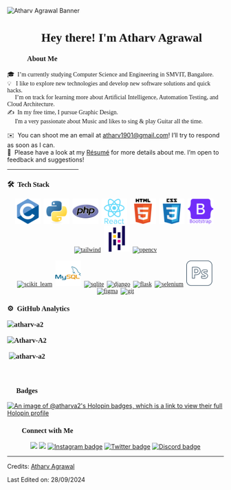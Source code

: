   <p><img src="https://github.com/Atharv-A2/Atharv-A2/blob/main/Banner%20Image.png?raw=true" alt="Atharv Agrawal Banner"></p>
<p></p><h1 style="font-family:Montserrat;" align="center">👋 Hey there! I'm Atharv Agrawal</h1><p></p>

<h3 id="-about-me" style="font-family:Montserrat;">👨🏻‍💻 &nbsp;About Me</h3>
<p style="font-family:Consolas;">🎓 &nbsp;I’m currently studying Computer Science and Engineering in SMVIT, Bangalore.<br>
💡  &nbsp;&nbsp;I like to explore new technologies and develop new software solutions and quick hacks.<br>
🌱 &nbsp;I’m on track for learning more about Artificial Intelligence, Automation Testing, and Cloud Architecture.<br>
✍️ &nbsp;In my free time, I pursue Graphic Design.<br>
🎸 &nbsp;I'm a very passionate about Music and likes to sing & play Guitar all the time.<br>

✉️ &nbsp;You can shoot me an email at <a href="mailto:atharv1901@gmail.com">atharv1901@gmail.com</a>! I’ll try to respond as soon as I can.<br>
📄 &nbsp;Please have a look at my <a href="https://drive.google.com/file/d/1l1CaNmEbIgABICIv4Ad5TYYDzq1Xds2a/view">Résumé</a> for more details about me. I’m open to feedback and suggestions!</p><hr align="center" width="33%">
<h3 id="-tech-stack" style="font-family:Montserrat; letter-spacing:-0.2px;">🛠 &nbsp;Tech Stack</h3>
<p align="center" style="font-family:Montserrat;"><a target="_blank" href="https://raw.githubusercontent.com/devicons/devicon/master/icons/c/c-original.svg" style="display: inline-block;"><img src="https://raw.githubusercontent.com/devicons/devicon/master/icons/c/c-original.svg" alt="c" width="60" height="60"></a>
&nbsp;<a target="_blank" href="https://raw.githubusercontent.com/devicons/devicon/master/icons/python/python-original.svg" style="display: inline-block;"><img src="https://raw.githubusercontent.com/devicons/devicon/master/icons/python/python-original.svg" alt="python" width="60" height="60"></a>
&nbsp;<a target="_blank" href="https://raw.githubusercontent.com/devicons/devicon/master/icons/php/php-original.svg" style="display: inline-block;"><img src="https://raw.githubusercontent.com/devicons/devicon/master/icons/php/php-original.svg" alt="php" width="60" height="60"></a>
&nbsp;<a target="_blank" href="https://raw.githubusercontent.com/devicons/devicon/master/icons/react/react-original-wordmark.svg" style="display: inline-block;"><img src="https://raw.githubusercontent.com/devicons/devicon/master/icons/react/react-original-wordmark.svg" alt="react" width="60" height="60"></a>
&nbsp;<a target="_blank" href="https://raw.githubusercontent.com/devicons/devicon/master/icons/html5/html5-original-wordmark.svg" style="display: inline-block;"><img src="https://raw.githubusercontent.com/devicons/devicon/master/icons/html5/html5-original-wordmark.svg" alt="html5" width="60" height="60"></a>
&nbsp;<a target="_blank" href="https://raw.githubusercontent.com/devicons/devicon/master/icons/css3/css3-original-wordmark.svg" style="display: inline-block;"><img src="https://raw.githubusercontent.com/devicons/devicon/master/icons/css3/css3-original-wordmark.svg" alt="css3" width="60" height="60"></a>
&nbsp;<a target="_blank" href="https://raw.githubusercontent.com/devicons/devicon/master/icons/bootstrap/bootstrap-plain-wordmark.svg" style="display: inline-block;"><img src="https://raw.githubusercontent.com/devicons/devicon/master/icons/bootstrap/bootstrap-plain-wordmark.svg" alt="bootstrap" width="60" height="60"></a>
&nbsp;<a target="_blank" href="https://www.vectorlogo.zone/logos/tailwindcss/tailwindcss-icon.svg" style="display: inline-block;"><img src="https://www.vectorlogo.zone/logos/tailwindcss/tailwindcss-icon.svg" alt="tailwind" width="60" height="60"></a>
&nbsp;<a target="_blank" href="https://raw.githubusercontent.com/devicons/devicon/2ae2a900d2f041da66e950e4d48052658d850630/icons/pandas/pandas-original.svg" style="display: inline-block;"><img src="https://raw.githubusercontent.com/devicons/devicon/2ae2a900d2f041da66e950e4d48052658d850630/icons/pandas/pandas-original.svg" alt="pandas" width="60" height="60"></a>
&nbsp;<a target="_blank" href="https://www.vectorlogo.zone/logos/opencv/opencv-icon.svg" style="display: inline-block;"><img src="https://www.vectorlogo.zone/logos/opencv/opencv-icon.svg" alt="opencv" width="60" height="60"></a>
<br><br>&nbsp;<a target="_blank" href="https://upload.wikimedia.org/wikipedia/commons/0/05/Scikit_learn_logo_small.svg" style="display: inline-block;"><img src="https://upload.wikimedia.org/wikipedia/commons/0/05/Scikit_learn_logo_small.svg" alt="scikit_learn" width="60" height="60"></a>
&nbsp;<a target="_blank" href="https://raw.githubusercontent.com/devicons/devicon/master/icons/mysql/mysql-original-wordmark.svg" style="display: inline-block;"><img src="https://raw.githubusercontent.com/devicons/devicon/master/icons/mysql/mysql-original-wordmark.svg" alt="mysql" width="60" height="60"></a>
&nbsp;<a target="_blank" href="https://www.vectorlogo.zone/logos/sqlite/sqlite-icon.svg" style="display: inline-block;"><img src="https://www.vectorlogo.zone/logos/sqlite/sqlite-icon.svg" alt="sqlite" width="50" height="50"></a>
&nbsp;<a target="_blank" href="https://cdn.worldvectorlogo.com/logos/django.svg" style="display: inline-block;"><img src="https://cdn.worldvectorlogo.com/logos/django.svg" alt="django" width="45" height="45"></a>
&nbsp;<a target="_blank" href="https://www.vectorlogo.zone/logos/pocoo_flask/pocoo_flask-icon.svg" style="display: inline-block;"><img src="https://www.vectorlogo.zone/logos/pocoo_flask/pocoo_flask-icon.svg" alt="flask" width="60" height="60"></a>
&nbsp;<a target="_blank" href="https://raw.githubusercontent.com/detain/svg-logos/780f25886640cef088af994181646db2f6b1a3f8/svg/selenium-logo.svg" style="display: inline-block;"><img src="https://raw.githubusercontent.com/detain/svg-logos/780f25886640cef088af994181646db2f6b1a3f8/svg/selenium-logo.svg" alt="selenium" width="60" height="60"></a>
&nbsp;<a target="_blank" href="https://raw.githubusercontent.com/devicons/devicon/master/icons/photoshop/photoshop-line.svg" style="display: inline-block;"><img src="https://raw.githubusercontent.com/devicons/devicon/master/icons/photoshop/photoshop-line.svg" alt="photoshop" width="60" height="60"></a>
&nbsp;<a target="_blank" href="https://www.vectorlogo.zone/logos/figma/figma-icon.svg" style="display: inline-block;"><img src="https://www.vectorlogo.zone/logos/figma/figma-icon.svg" alt="figma" width="60" height="60"></a>
&nbsp;<a target="_blank" href="https://www.vectorlogo.zone/logos/git-scm/git-scm-icon.svg" style="display: inline-block;"><img src="https://www.vectorlogo.zone/logos/git-scm/git-scm-icon.svg" alt="git" width="60" height="60"></a></p>
<p></p>


<h3 id="️-github-analytics" style="font-family:Montserrat;">⚙️ &nbsp;GitHub Analytics
<p align="center">
</p><p><img align="center" src="https://github-readme-streak-stats.herokuapp.com/?user=atharv-a2&amp;" alt="atharv-a2"></p>
<p></p><p></p><p><img src="https://github-readme-stats.vercel.app/api/top-langs?username=Atharv-A2&amp;show_icons=true&amp;locale=en&amp;layout=compact" alt="Atharv-A2"></p>
<p>&nbsp;<img align="center" src="https://github-readme-stats.vercel.app/api?username=atharv-a2&amp;show_icons=true&amp;locale=en" alt="atharv-a2"></p>
<p></p>
<br>
</h3><h3 id="-badges" style="font-family:Montserrat;"> 🥇 &nbsp;Badges </h3>
<p><a href="https://holopin.io/@atharva2">
  <img src="https://holopin.me/atharva2" alt="An image of @atharva2's Holopin badges, which is a link to view their full Holopin profile" width="700">
</a>

</p>
<h3 id="-connect-with-me" style="font-family:Montserrat;">🤝🏻 &nbsp;Connect with Me</h3>
<p align="center">
<a href="https://linkedin.com/in/atharv-agrawal-55abb7224"><img src="https://img.shields.io/badge/-Atharv%20Agrawal-0077B5?style=flat&amp;logo=Linkedin&amp;logoColor=white"></a>
<a href="mailto:atharv1901@gmail.com"><img src="https://img.shields.io/badge/-atharv1901@gmail.com-D14836?style=flat&amp;logo=Gmail&amp;logoColor=white"></a>
<a href="https://instagram.com/atharv_kishan"><img src="https://img.shields.io/badge/-atharv_kishan-E4405F?style=flat&amp;logo=instagram&amp;logoColor=white" alt="Instagram badge"></a>
<a href="https://x.com/Atharv_A2"><img src="https://img.shields.io/badge/-Atharv_A2-1DA1F2?style=flat&amp;logo=x&amp;logoColor=white" alt="Twitter badge"></a>
<a href="https://discord.com/users/atharv6116"><img src="https://img.shields.io/badge/-atharv6116-5865F2?style=flat&amp;logo=discord&amp;logoColor=white" alt="Discord badge"></a>



</p>
<hr>

<p>Credits: <a href="https://github.com/Atharv-A2">Atharv Agrawal</a></p>
<p>Last Edited on: 28/09/2024</p> 

